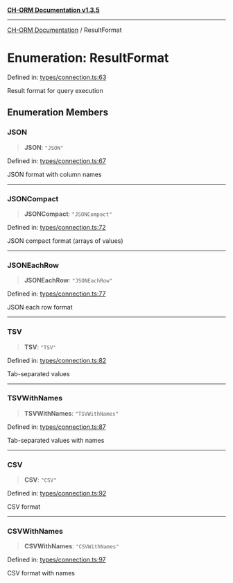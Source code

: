 [**CH-ORM Documentation v1.3.5**](../README.md)

***

[CH-ORM Documentation](../globals.md) / ResultFormat

# Enumeration: ResultFormat

Defined in: [types/connection.ts:63](https://github.com/iarayan/ch-orm/blob/main/src/types/connection.ts#L63)

Result format for query execution

## Enumeration Members

### JSON

> **JSON**: `"JSON"`

Defined in: [types/connection.ts:67](https://github.com/iarayan/ch-orm/blob/main/src/types/connection.ts#L67)

JSON format with column names

***

### JSONCompact

> **JSONCompact**: `"JSONCompact"`

Defined in: [types/connection.ts:72](https://github.com/iarayan/ch-orm/blob/main/src/types/connection.ts#L72)

JSON compact format (arrays of values)

***

### JSONEachRow

> **JSONEachRow**: `"JSONEachRow"`

Defined in: [types/connection.ts:77](https://github.com/iarayan/ch-orm/blob/main/src/types/connection.ts#L77)

JSON each row format

***

### TSV

> **TSV**: `"TSV"`

Defined in: [types/connection.ts:82](https://github.com/iarayan/ch-orm/blob/main/src/types/connection.ts#L82)

Tab-separated values

***

### TSVWithNames

> **TSVWithNames**: `"TSVWithNames"`

Defined in: [types/connection.ts:87](https://github.com/iarayan/ch-orm/blob/main/src/types/connection.ts#L87)

Tab-separated values with names

***

### CSV

> **CSV**: `"CSV"`

Defined in: [types/connection.ts:92](https://github.com/iarayan/ch-orm/blob/main/src/types/connection.ts#L92)

CSV format

***

### CSVWithNames

> **CSVWithNames**: `"CSVWithNames"`

Defined in: [types/connection.ts:97](https://github.com/iarayan/ch-orm/blob/main/src/types/connection.ts#L97)

CSV format with names
